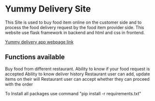 # Yummy Delivery Site

This Site is used to buy food item online on the customer side and to process the food delivery request by the food item provider side.
This website use flask framework in backend and html and css in frontend.

[Yummy delivery app webpage link](https://yummy-delivery.herokuapp.com/)

## Functions available

Buy food from different restaurant.
Ability to know if your food request is accepted
Ability to know deliver history
Restaurant user can add, update items on their will
Restaurant user can accept whether they can proceed with the order

To Install all packages use command "pip install -r requirements.txt"
